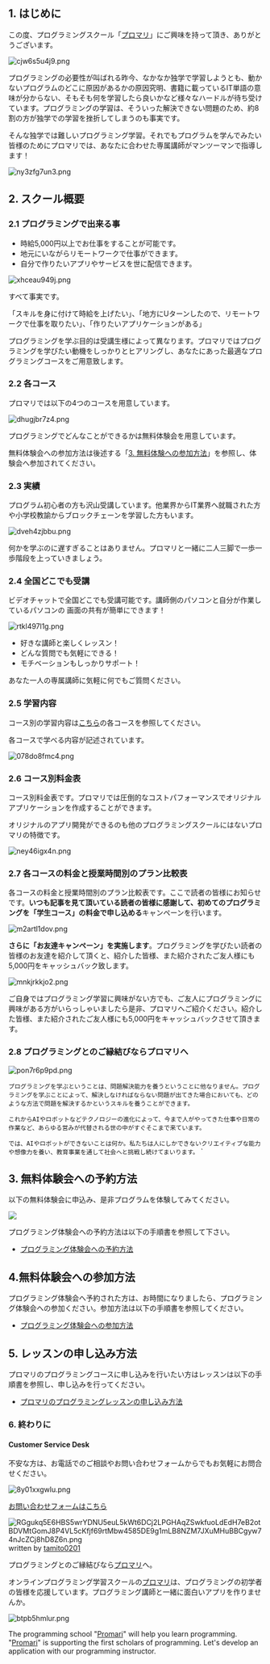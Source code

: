 ## 1. はじめに

この度、プログラミングスクール「[プロマリ](https://www.programming-mariage.jp/)」にご興味を持って頂き、ありがとうございます。

![cjw6s5u4j9.png](https://img.esteem.ws/cjw6s5u4j9.png)

プログラミングの必要性が叫ばれる昨今、なかなか独学で学習しようとも、動かないプログラムのどこに原因があるかの原因究明、書籍に載っているIT単語の意味が分からない、そもそも何を学習したら良いかなど様々なハードルが待ち受けています。プログラミングの学習は、そういった解決できない問題のため、約8割の方が独学での学習を挫折してしまうのも事実です。

そんな独学では難しいプログラミング学習。それでもプログラムを学んでみたい皆様のためにプロマリでは、あなたに合わせた専属講師がマンツーマンで指導します！

![ny3zfg7un3.png](https://img.esteem.ws/ny3zfg7un3.png)

## 2. スクール概要

### 2.1 プログラミングで出来る事

- 時給5,000円以上でお仕事をすることが可能です。
- 地元にいながらリモートワークで仕事ができます。
- 自分で作りたいアプリやサービスを世に配信できます。

![xhceau949j.png](https://img.esteem.ws/xhceau949j.png)

すべて事実です。

「スキルを身に付けて時給を上げたい」、「地方にUターンしたので、リモートワークで仕事を取りたい」、「作りたいアプリケーションがある」

プログラミングを学ぶ目的は受講生様によって異なります。プロマリではプログラミングを学びたい動機をしっかりとヒアリングし、あなたにあった最適なプログラミングコースをご用意致します。

### 2.2 各コース

プロマリでは以下の4つのコースを用意しています。

![dhugjbr7z4.png](https://img.esteem.ws/dhugjbr7z4.png)

プログラミングでどんなことができるかは無料体験会を用意しています。

無料体験会への参加方法は後述する「[3. 無料体験への参加方法](https://github.com/tamito0201/promari-public/blob/master/doc/01_Introduction/20190214%20-%20%E3%80%90%E3%82%A4%E3%83%B3%E3%83%88%E3%83%AD%E3%83%80%E3%82%AF%E3%82%B7%E3%83%A7%E3%83%B3%E3%80%91INT0001%20-%20%E3%83%97%E3%83%AD%E3%82%B0%E3%83%A9%E3%83%9F%E3%83%B3%E3%82%B0%E3%82%B9%E3%82%AF%E3%83%BC%E3%83%AB%E3%80%8C%E3%83%97%E3%83%AD%E3%83%9E%E3%83%AA%E3%80%8D%E3%82%92%E9%96%8B%E8%AC%9B%E3%81%97%E3%81%BE%E3%81%99%E3%80%82.md#3-%E7%84%A1%E6%96%99%E4%BD%93%E9%A8%93%E3%81%B8%E3%81%AE%E5%8F%82%E5%8A%A0%E6%96%B9%E6%B3%95)」を参照し、体験会へ参加されてください。

### 2.3 実績

プログラム初心者の方も沢山受講しています。他業界からIT業界へ就職された方や小学校教諭からブロックチェーンを学習した方もいます。

![dveh4zjbbu.png](https://img.esteem.ws/dveh4zjbbu.png)

何かを学ぶのに遅すぎることはありません。プロマリと一緒に二人三脚で一歩一歩階段を上っていきましょう。

### 2.4 全国どこでも受講

ビデオチャットで全国どこでも受講可能です。講師側のパソコンと自分が作業しているパソコンの
画面の共有が簡単にできます！

![rtkl497l1g.png](https://img.esteem.ws/rtkl497l1g.png)

- 好きな講師と楽しくレッスン！
- どんな質問でも気軽にできる！
- モチベーションもしっかりサポート！

あなた一人の専属講師に気軽に何でもご質問ください。

### 2.5 学習内容

コース別の学習内容は[こちら](https://www.programming-mariage.jp/course)の各コースを参照してください。

各コースで学べる内容が記述されています。

![078do8fmc4.png](https://img.esteem.ws/078do8fmc4.png)

### 2.6 コース別料金表

コース別料金表です。プロマリでは圧倒的なコストパフォーマンスでオリジナルアプリケーションを作成することができます。

オリジナルのアプリ開発ができるのも他のプログラミングスクールにはないプロマリの特徴です。

![ney46igx4n.png](https://img.esteem.ws/ney46igx4n.png)

### 2.7 各コースの料金と授業時間別のプラン比較表

各コースの料金と授業時間別のプラン比較表です。ここで読者の皆様にお知らせです。**いつも記事を見て頂いている読者の皆様に感謝して、初めてのプログラミングを「学生コース」の料金で申し込める**キャンペーンを行います。

![m2artl1dov.png](https://img.esteem.ws/m2artl1dov.png)

**さらに「お友達キャンペーン」を実施します**。プログラミングを学びたい読者の皆様のお友達を紹介して頂くと、紹介した皆様、また紹介されたご友人様にも5,000円をキャッシュバック致します。

![mnkjrkkjo2.png](https://img.esteem.ws/mnkjrkkjo2.png)

ご自身ではプログラミング学習に興味がない方でも、ご友人にプログラミングに興味がある方がいらっしゃいましたら是非、プロマリへご紹介ください。紹介した皆様、また紹介されたご友人様にも5,000円をキャッシュバックさせて頂きます。

### 2.8 プログラミングとのご縁結びならプロマリへ

![pon7r6p9pd.png](https://img.esteem.ws/pon7r6p9pd.png)

`プログラミングを学ぶということは、問題解決能力を養うということに他なりません。プログラミングを学ぶことによって、解決しなければならない問題が出てきた場合においても、どのような方法で問題を解決するかというスキルを養うことができます。`

`これからAIやロボットなどテクノロジーの進化によって、今まで人がやってきた仕事や日常の作業など、あらゆる営みが代替される世の中がすぐそこまで来ています。`

`では、AIやロボットができないことは何か。私たちは人にしかできないクリエイティブな能力や想像力を養い、教育事業を通して社会へと挑戦し続けてまいります。`
`

## 3. 無料体験会への予約方法

以下の無料体験会に申込み、是非プログラムを体験してみてください。

[![](https://img.esteem.ws/tw2gkgxkm2.png)](https://reserva.be/programmingmariage0201)

プログラミング体験会への予約方法は以下の手順書を参照して下さい。

- [プログラミング体験会への予約方法](https://github.com/tamito0201/promari-public/blob/master/doc/00_Preparation/20190214%20-%20%E3%80%90%E6%89%8B%E9%A0%86%E6%9B%B8%E3%80%91MAN0002%20-%20%E3%83%97%E3%83%AD%E3%82%B0%E3%83%A9%E3%83%9F%E3%83%B3%E3%82%B0%E4%BD%93%E9%A8%93%E4%BC%9A%E3%81%B8%E3%81%AE%E4%BA%88%E7%B4%84%E6%96%B9%E6%B3%95.md)

## 4.無料体験会への参加方法

プログラミング体験会へ予約された方は、お時間になりましたら、プログラミング体験会への参加ください。参加方法は以下の手順書を参照してください。

- [プログラミング体験会への参加方法](https://github.com/tamito0201/promari-public/blob/master/doc/00_Preparation/20190216%20-%20%E3%80%90%E6%89%8B%E9%A0%86%E6%9B%B8%E3%80%91MAN0003%20-%20%E3%83%97%E3%83%AD%E3%82%B0%E3%83%A9%E3%83%9F%E3%83%B3%E3%82%B0%E4%BD%93%E9%A8%93%E4%BC%9A%E3%81%B8%E3%81%AE%E5%8F%82%E5%8A%A0%E6%96%B9%E6%B3%95.md)

## 5. レッスンの申し込み方法

プロマリのプログラミングコースに申し込みを行いたい方はレッスンは以下の手順書を参照し、申し込みを行ってください。

- [プロマリのプログラミングレッスンの申し込み方法](https://github.com/tamito0201/promari-public/blob/master/doc/00_Preparation/20190216%20-%20%E3%80%90%E6%89%8B%E9%A0%86%E6%9B%B8%E3%80%91MAN0001%20-%20%E3%83%97%E3%83%AD%E3%83%9E%E3%83%AA%E3%81%AE%E3%83%97%E3%83%AD%E3%82%B0%E3%83%A9%E3%83%9F%E3%83%B3%E3%82%B0%E3%83%AC%E3%83%83%E3%82%B9%E3%83%B3%E3%81%AE%E7%94%B3%E8%BE%BC.md)

### 6. 終わりに

#### Customer Service Desk

不安な方は、お電話でのご相談やお問い合わせフォームからでもお気軽にお問合せください。

![8y01xxgwlu.png](https://img.esteem.ws/8y01xxgwlu.png)

[お問い合わせフォームはこちら](https://www.programming-mariage.jp/contact)

![RGgukq5E6HBS5wrYDNU5euL5kWt6DCj2LPGHAqZSwkfuoLdEdH7eB2otBDVMtGomJ8P4VL5cKfjf69rtMbw4585DE9g1mLB8NZM7JXuMHuBBCgyw74nJcZCj8hD8Z6n.png](https://ipfs.busy.org/ipfs/QmYQChjSnbGyuXBF36PYZ7dh59GzrVQguEZwoE9rnBJkaM)
written by [tamito0201](https://steemit.com/@tamito0201/)

プログラミングとのご縁結びなら[プロマリ](https://www.programming-mariage.jp/)へ。

オンラインプログラミング学習スクールの[プロマリ](https://www.programming-mariage.jp/)は、プログラミングの初学者の皆様を応援しています。プログラミング講師と一緒に面白いアプリを作りませんか。

![btpb5hmlur.png](https://img.esteem.ws/btpb5hmlur.png)

The programming school "[Promari](https://www.programming-mariage.jp/)" will help you learn programming. "[Promari](https://www.programming-mariage.jp/)" is supporting the first scholars of programming. Let's develop an application with our programming instructor.
